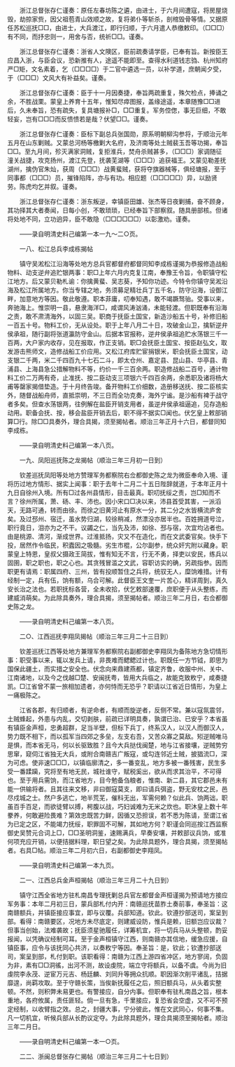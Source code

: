 <!-- { "loadSidebar": true } -->
　　浙江总督张存仁谨奏：原任左春坊陈之遴，由进士，于六月间遭寇，将房屋烧毁，劫掠家赀，因父祖苞青山效顺之故，复将弟仆等斩杀，剖棺毁骨等情。又据原任苏松巡抚□□，由进士，大兵渡江，即行归顺，于六月遣人恭缴敕印。（□□□）有不同，而抒忠则一，用舍与否，统祈□□。谨奏。

　　浙江总督张存仁谨奏：浙省人文隩区，臣前疏奏请学臣，已奉有旨。新按臣王应昌入浙，与臣会议，恐新推有人，途遥不能即至。查得水利道钱志驺、杭州知府严□矩，文名素着，乞（□□□□）于二官中遴选一员，以补学道，庶朝闻夕受，于（□□□）文风大有补益矣。谨奏。

　　浙江总督张存仁谨奏：臣于十一月因奏捷，奉旨两疏重复，殊欠检点，捧诵之余，不胜战栗。蒙皇上养育十五年，惟知尽瘁图报，盖缘途遥，本章随豫□□进后，久未奉旨，恐有疏失，复具塘报补□，□□重复。军务倥偬，事无巨细，不敢轻妄，岂有□□□而反愦愦若是哉？伏望□□。谨奏。

　　浙江总督张存仁谨奏：臣标下副总兵张国勋，原系明朝柳沟参将，于顺治元年五月在山东剿贼。又蒙总河杨等檄剿大名府，及济南等处土贼裴玉吾等功揭，奉旨□□。至九月间，殄灭满家洞贼，复拒淮兵，焚舟杀贼甚多，（□□□）家调随征潼关战捷，攻克扬州，渡江先登，抚袭芜湖等（□□□）追获福王。又蒙见勒差抚湖州，擒伪官朱灿，获周（□□□）战黄蜚贼，获将夺旗器械等，俱经塘报，至于同事都（□□□）员，摧锋陷阵，亦与有功。相应题（□□□□□）异，以励贤劳。陈虎均乞并叙。谨奏。

　　浙江总督张存仁谨奏：浙东叛逆，幸镇臣田雄、张杰等日夜剿捕，奋不顾身，其功择其大者奏闻，日每小创，不敢琐琐，已经奉旨下部察叙。随具册部核。但诸将处地不同，立功逈异，臣不敢隐（□□□□□□）以彰激劝。谨奏。

　　——录自明清史料己编第一本一九～二○页。

　　一八、松江总兵李成栋揭帖

　　镇守吴淞松江沿海等处地方总兵官都督府都督同知李成栋谨揭为恭报修造战船物料、动支逆弁追贮银两事：职□上年六月内克复江南，奉豫王令旨，令职镇守松江地方。后又蒙贝勒札谕：你擒黄蜚、吴志葵，予知你功迹。今特令你镇守吴淞沿海及松江所属地方。你当专辖之地，务须募足精壮兵丁五千名，防守沿海，设御江畔，加意地方等因。敬此敬遵。职本菲庸，叨奉知遇，敢不竭蹶驽骀。受事以来，奔驰海上。惟崇明一县，悬隶海洋□，咸谓风涛汹涌，未能轻渡。但职既奉有沿海之责，敢不肃清海外，以固三吴。职商于抚臣土国宝，新造沙船五十号，补修旧船一百五十号。物料工价，无从设处。职于上年八月二十日，攻破金山卫，擒斩逆弁侯承祖，随行副将张道瀛防守金山。后据本官报称，逆弁侯承祖追贮水荡银三千一百两，大户家内收存，见在报取，作正支销。职□会抚臣土国宝、按臣赵弘文，取发游击熊师文，造修战船工价应用。又松江府库贮宦捐银米，职会抚臣土国宝，动支银二千两，米二千四百九十七石二斗，即太仓州、嘉定县、昆山县、华亭县、青浦县、上海县急公措解物料不等，约价一千三百余两。职造修战船二百号，通计物料工价二万两有奇，止准抚、按二臣动支三项银六千四百余两，余悉职及诸将杨大甫等罄家揭借垫造。于十月终告竣。备开物料工价细数，造册移送抚、按二臣核实外，随督战船舟师，直抵崇明，不三日而全功克奏，海外宁谧。是沙船有裨于战守者多矣。但查水荡银两，往例解在盐臣开销支用者，虽逆弁侯承祖逼追，见存造船动用。职备会抚、按，移会盐臣开销去后，职不得不据实□闻也。伏乞皇上敕部销算□行。除□□具奏外，理合具揭，须至揭帖者。顺治三年正月十六日，都督同知李成栋。

　　——录自明清史料己编第一本八页。

　　一九、凤阳巡抚陈之龙揭帖（顺治三年三月初一日到）

　　钦差巡抚凤阳等处地方赞理军务都察院右佥都御史陈之龙为微臣奉命入境、谨将历过地方情形、据实上闻事：职于去年十二月二十五日陛辞就道，于本年正月十九日自徐州入境。所有□过各州县情形，目击最真。职叨抚绥之责，岂□知而不言？徐州所属，萧、砀、丰、沛也。因小宋口□决以来，沛县首受其害，一派滔天，无路可通，转而由徐。而徐之旧黄河止有原水一分，其二分之水皆横流庐舍矣。及过邳州、宿迁，虽水势归湖，较徐稍减，然漂没亦居半也。百姓拥道号泣，职行竟日，泪亦为之不干。议蠲之仁，当先及沛，如徐、邳与宿，次宜均沾者也。由是桃源、清河，渐成世界。过淮抵扬，灾又不在造化，而在文武委官矣。快手下投，居然作令临民，积蠹因之吸髓。劣生市棍，公尔副参，统众奸宄附以藏身。职蒙皇上特恩，皇叔父摄政王简拔，惟有知无不言，行无不勇，择吏以安民，练兵以固圉，职之职也，职之心也。其贪残冒滥之文武，容职访实的确，另疏指参。因而职更有请焉：职属四府、三州，皆有投顺暂住之兵将，统驭无人，糜饷难措。计有经制一定，兵有伍，饷有额，乌合可解。此督臣王文奎一片苦心，精详周到，真久安长治之法也。若职抚标各营，全未收拾，伏乞敕部速覆，庶职便于从头整练，而建威消萌矣。为此除具奏外，理合具揭，须至揭帖者。顺治三年二月日，右佥都御史陈之龙。

　　——录自明清史料己编第一本八页。

　　二○、江西巡抚李翔凤揭帖（顺治三年三月二十三日到）

　　钦差巡抚江西等处地方兼理军务都察院右副都御史李翔凤为备陈地方急切情形事：职受事以来，辄以发兵上请，非畏难而鳃鳃过计也。职既任一方节钺，即思为国保此疆土，而实措之安全也。伏念向来鼎建燕都，镇定齐鲁，收服中州、关中、江南诸地，以及今之伐越□楚、安闽抚粤，皆用大兵临之，故能克致敉宁，咸奏捷凯。□江省曾不蒙一旅相加遗者，亦何恃而无恐乎？职请以江省近日情形，为皇上一痛极陈之。

　　江省各郡，有归顺者，有逆命者，有顺而旋逆者，反侧不常。兼以寇氛震邻，土贼蜂起，外患与内乱，交切剥肤，前疏已详明具奏，孰谓已治、已安乎？本省虽有镇臣金声桓，忠勇超群，足当半壁，但标下兵丁，终系汉人，以汉人而御汉人，势力既不相下，而以孤军当四郊之多垒，左支右吾，又苦众寡之莫敌。矧逆贼唯马是惧，而本省无马，何以长驱致胜？且今大兵挞伐闽楚，地与江省接壤，逆贼势穷思窜，窥伺江省独无大兵，或附合南赣吉广叛寇，或勾连邻近土贼，披猖流□，深为可虑。使非速□□□，以镇临廓清之，多一番变乱，地方多被一番残害，民生多受一番蹂躏，究将至有地无民，城社谁守，赋税奚出，欲从而求其治平，不可得也。至于用兵需饷，而江省地方，目今勉备刍粮者，惟南、新二县，其它郡邑未有能一供输将者。且其往来文移，非曰御寇莫支，即曰请兵弭盗，野无安枕之民，邑尽戍城之士。然户多逃亡，地半荒芜，催科无出，军需何赖？似此兵、饷两诎，职虽百手百足，而欲徒臂以搏，枵腹以战，巧妇诚难为无米之炊也。职沐皇上数十年豢养，何敢避险畏难？第效忠既苦力鲜，因循又恐担误，若不悉为陈请，至谓江省为已定之区，不能竭力抚绥，职罪固不可解，其如地方何？职谨会同巡按江西监察御史吴赞元合词上□，□□圣明洞鉴，速赐满兵，早奏安壤，并敕部议兵饷，或准何项充应开销，以便拮据料理，职日望之矣。为此除具题外，理合具揭，须至揭帖者。右具□帖。顺治三年二月初六日，右副都御史李翔凤。

　　——录自明清史料己编第一本九页。

　　二一、江西总兵金声桓揭帖（顺治三年三月二十九日到）

　　镇守江西全省地方驻札南昌专理抚剿总兵官左都督金声桓谨揭为预请地方接应军务事：本年二月初三日，蒙兵部札付内开：南赣巡抚苗胙土奏前事，奉圣旨：这南赣额兵，并镇臣接应事宜，即与议覆。兵部知道。钦此。钦遵抄部送司，案呈到部。看得：南赣要区，况地方未尽底定，则建威设防，惟兵是赖，旧额岂应议裁？但事当创始，法难袭故；抚臣须星驰履任，详筹机宜，将一切兵马从头整顿，酌妥报闻，以凭确议经制可耳。至于金声桓镇守江西，则南赣亦其信地，缓急应援，自镇臣事，应令与该抚同心共济，以奏敉宁等因。奉圣旨：是，钦此；钦遭抄部送司，案呈到部，札付到职。该职看得：南赣为江西上游四省冲区，地方寥阔，负固为非，素有□□洞徭，出河不测，故设虔院，端立守将额兵，以备不虞。今尚为旧虔院李永茂、逆宦万元吉、杨廷麟、刘同升等拥众抗顺。职因渐次削平诸乱，拮据靡遑，尚羁攻取。至于守赣长策，当俟新抚履任之后，照旧额兵马，从头着实整顿。不然，则积弊未易更也。有警接应，自分内事。但职奉有驻札南昌之旨，根本重地，各府攸属，责任匪轻。倘一旦有急，千里接应，复恐省会空虚，又不可不预定经制，以收臂指之效。总之，封疆大事，宁分彼此，惟在文武同心，何事不集。凡一切机宜，听候兵部从长酌议定夺。为此除具题外，理合具揭须至揭帖者。顺治三年二月日。

　　——录自明清史料己编第一本一○页。

　　二二、浙闽总督张存仁揭帖（顺治三年三月二十七日到）

